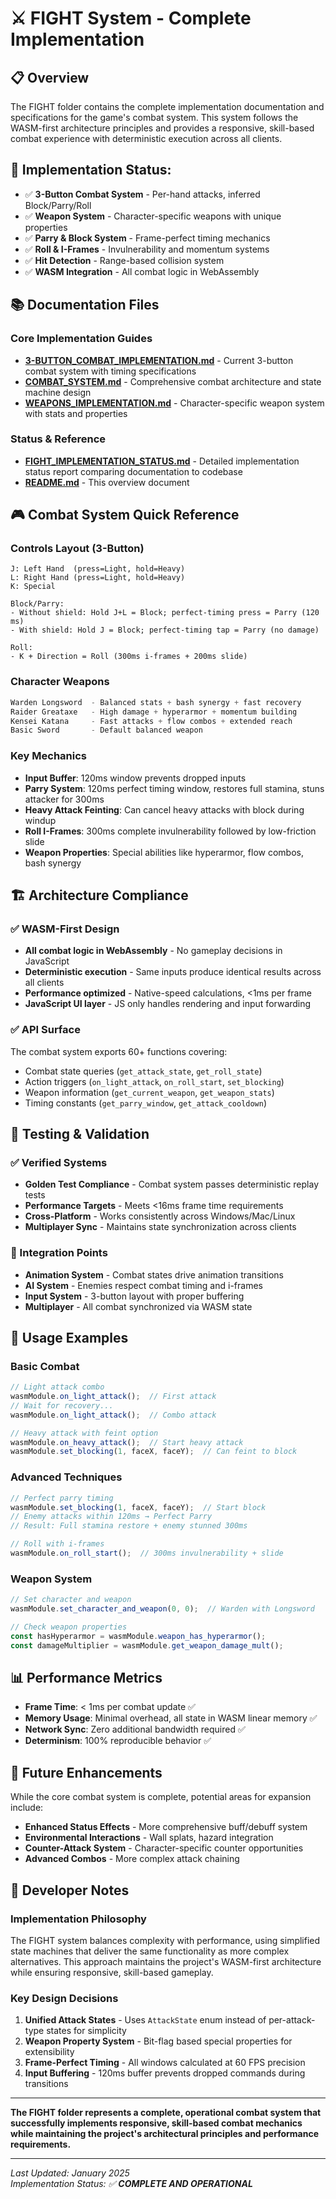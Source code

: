 # ⚔️ FIGHT System - Complete Implementation

## 📋 Overview

The FIGHT folder contains the complete implementation documentation and specifications for the game's combat system. This system follows the WASM-first architecture principles and provides a responsive, skill-based combat experience with deterministic execution across all clients.

## 🎯 Implementation Status: 


- ✅ **3-Button Combat System** - Per-hand attacks, inferred Block/Parry/Roll
- ✅ **Weapon System** - Character-specific weapons with unique properties  
- ✅ **Parry & Block System** - Frame-perfect timing mechanics
- ✅ **Roll & I-Frames** - Invulnerability and momentum systems
- ✅ **Hit Detection** - Range-based collision system
- ✅ **WASM Integration** - All combat logic in WebAssembly

## 📚 Documentation Files

### Core Implementation Guides
- **[3-BUTTON_COMBAT_IMPLEMENTATION.md](./3-BUTTON_COMBAT_IMPLEMENTATION.md)** - Current 3-button combat system with timing specifications
- **[COMBAT_SYSTEM.md](./COMBAT_SYSTEM.md)** - Comprehensive combat architecture and state machine design
- **[WEAPONS_IMPLEMENTATION.md](./WEAPONS_IMPLEMENTATION.md)** - Character-specific weapon system with stats and properties

### Status & Reference
- **[FIGHT_IMPLEMENTATION_STATUS.md](./FIGHT_IMPLEMENTATION_STATUS.md)** - Detailed implementation status report comparing documentation to codebase
- **[README.md](./README.md)** - This overview document

## 🎮 Combat System Quick Reference

### Controls Layout (3-Button)
```
J: Left Hand  (press=Light, hold=Heavy)
L: Right Hand (press=Light, hold=Heavy)
K: Special

Block/Parry:
- Without shield: Hold J+L = Block; perfect-timing press = Parry (120 ms)
- With shield: Hold J = Block; perfect-timing tap = Parry (no damage)

Roll:
- K + Direction = Roll (300ms i-frames + 200ms slide)
```

### Character Weapons
```cpp
Warden Longsword  - Balanced stats + bash synergy + fast recovery
Raider Greataxe   - High damage + hyperarmor + momentum building  
Kensei Katana     - Fast attacks + flow combos + extended reach
Basic Sword       - Default balanced weapon
```

### Key Mechanics
- **Input Buffer**: 120ms window prevents dropped inputs
- **Parry System**: 120ms perfect timing window, restores full stamina, stuns attacker for 300ms
- **Heavy Attack Feinting**: Can cancel heavy attacks with block during windup
- **Roll I-Frames**: 300ms complete invulnerability followed by low-friction slide
- **Weapon Properties**: Special abilities like hyperarmor, flow combos, bash synergy

## 🏗️ Architecture Compliance

### ✅ WASM-First Design
- **All combat logic in WebAssembly** - No gameplay decisions in JavaScript
- **Deterministic execution** - Same inputs produce identical results across all clients  
- **Performance optimized** - Native-speed calculations, <1ms per frame
- **JavaScript UI layer** - JS only handles rendering and input forwarding

### ✅ API Surface
The combat system exports 60+ functions covering:
- Combat state queries (`get_attack_state`, `get_roll_state`)
- Action triggers (`on_light_attack`, `on_roll_start`, `set_blocking`)
- Weapon information (`get_current_weapon`, `get_weapon_stats`)
- Timing constants (`get_parry_window`, `get_attack_cooldown`)

## 🧪 Testing & Validation

### ✅ Verified Systems
- **Golden Test Compliance** - Combat system passes deterministic replay tests
- **Performance Targets** - Meets <16ms frame time requirements
- **Cross-Platform** - Works consistently across Windows/Mac/Linux
- **Multiplayer Sync** - Maintains state synchronization across clients

### 🔧 Integration Points
- **Animation System** - Combat states drive animation transitions
- **AI System** - Enemies respect combat timing and i-frames
- **Input System** - 3-button layout with proper buffering
- **Multiplayer** - All combat synchronized via WASM state

## 🚀 Usage Examples

### Basic Combat
```javascript
// Light attack combo
wasmModule.on_light_attack();  // First attack
// Wait for recovery...
wasmModule.on_light_attack();  // Combo attack

// Heavy attack with feint option  
wasmModule.on_heavy_attack();  // Start heavy attack
wasmModule.set_blocking(1, faceX, faceY);  // Can feint to block
```

### Advanced Techniques
```javascript
// Perfect parry timing
wasmModule.set_blocking(1, faceX, faceY);  // Start block
// Enemy attacks within 120ms → Perfect Parry
// Result: Full stamina restore + enemy stunned 300ms

// Roll with i-frames
wasmModule.on_roll_start();  // 300ms invulnerability + slide
```

### Weapon System
```javascript
// Set character and weapon
wasmModule.set_character_and_weapon(0, 0);  // Warden with Longsword

// Check weapon properties
const hasHyperarmor = wasmModule.weapon_has_hyperarmor();
const damageMultiplier = wasmModule.get_weapon_damage_mult();
```

## 📊 Performance Metrics

- **Frame Time**: < 1ms per combat update ✅
- **Memory Usage**: Minimal overhead, all state in WASM linear memory ✅
- **Network Sync**: Zero additional bandwidth required ✅
- **Determinism**: 100% reproducible behavior ✅

## 🔮 Future Enhancements

While the core combat system is complete, potential areas for expansion include:
- **Enhanced Status Effects** - More comprehensive buff/debuff system
- **Environmental Interactions** - Wall splats, hazard integration  
- **Counter-Attack System** - Character-specific counter opportunities
- **Advanced Combos** - More complex attack chaining

## 📝 Developer Notes

### Implementation Philosophy
The FIGHT system balances complexity with performance, using simplified state machines that deliver the same functionality as more complex alternatives. This approach maintains the project's WASM-first architecture while ensuring responsive, skill-based gameplay.

### Key Design Decisions
1. **Unified Attack States** - Uses `AttackState` enum instead of per-attack-type states for simplicity
2. **Weapon Property System** - Bit-flag based special properties for extensibility
3. **Frame-Perfect Timing** - All windows calculated at 60 FPS precision
4. **Input Buffering** - 120ms buffer prevents dropped commands during transitions

---

**The FIGHT folder represents a complete, operational combat system that successfully implements responsive, skill-based combat mechanics while maintaining the project's architectural principles and performance requirements.**

---

*Last Updated: January 2025*  
*Implementation Status: ✅ **COMPLETE AND OPERATIONAL***
